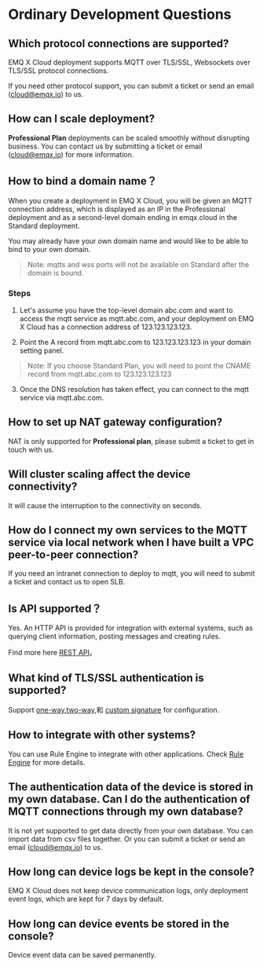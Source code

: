 # Ordinary Development Questions


## Which protocol connections are supported?
EMQ X Cloud deployment supports MQTT over TLS/SSL, Websockets over TLS/SSL protocol connections.

If you need other protocol support, you can submit a ticket or send an email (cloud@emqx.io) to us.


## How can I scale deployment?

**Professional Plan** deployments can be scaled smoothly without disrupting business. You can contact us by submitting a ticket or email (cloud@emqx.io) for more information.

## How to bind a domain name？

When you create a deployment in EMQ X Cloud, you will be given an MQTT connection address, which is displayed as an IP in the Professional deployment and as a second-level domain ending in emqx.cloud in the Standard deployment.

You may already have your own domain name and would like to be able to bind to your own domain.

> Note: mqtts and wss ports will not be available on Standard after the domain is bound.

### Steps
1. Let's assume you have the top-level domain abc.com and want to access the mqtt service as mqtt.abc.com, and your deployment on EMQ X Cloud has a connection address of 123.123.123.123.

2. Point the A record from mqtt.abc.com to 123.123.123.123 in your domain setting panel.

> Note: If you choose Standard Plan, you will need to point the CNAME record from mqtt.abc.com to 123.123.123.123

3. Once the DNS resolution has taken effect, you can connect to the mqtt service via mqtt.abc.com.

## How to set up NAT gateway configuration?
NAT is only supported for **Professional plan**, please submit a ticket to get in touch with us.


## Will cluster scaling affect the device connectivity?
It will cause the interruption to the connectivity on seconds.

## How do I connect my own services to the MQTT service via local network when I have built a VPC peer-to-peer connection?
If you need an intranet connection to deploy to mqtt, you will need to submit a ticket and contact us to open SLB.

## Is API supported？
Yes. An HTTP API is provided for integration with external systems, such as querying client information, posting messages and creating rules.

Find more here [REST API](../api/api_overview.md)。

## What kind of TLS/SSL authentication is supported?
Support [one-way](../deployments/tls_ssl.md),[two-way](../deployments/tls_ssl.md),和 [custom signature](../deployments/tls_ssl.md) for configuration.


## How to integrate with other systems?
You can use Rule Engine to integrate with other applications. Check [Rule Engine](../rule_engine/introduction.md) for more details.

## The authentication data of the device is stored in my own database. Can I do the authentication of MQTT connections through my own database?
It is not yet supported to get data directly from your own database. You can import data from csv files together. Or you can submit a ticket or send an email (cloud@emqx.io) to us.


## How long can device logs be kept in the console?
EMQ X Cloud does not keep device communication logs, only deployment event logs, which are kept for 7 days by default.


## How long can device events be stored in the console?
Device event data can be saved permanently.



